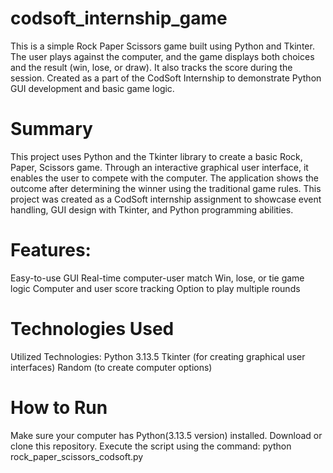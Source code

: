 # codsoft_internship_game
This is a simple Rock Paper Scissors game built using Python and Tkinter. The user plays against the computer, and the game displays both choices and the result (win, lose, or draw). It also tracks the score during the session. Created as a part of the CodSoft Internship to demonstrate Python GUI development and basic game logic.
# Summary
This project uses Python and the Tkinter library to create a basic Rock, Paper, Scissors game. Through an interactive graphical user interface, it enables the user to compete with the computer. The application shows the outcome after determining the winner using the traditional game rules.
This project was created as a CodSoft internship assignment to showcase event handling, GUI design with Tkinter, and Python programming abilities.

# Features:
Easy-to-use GUI
Real-time computer-user match
Win, lose, or tie game logic
Computer and user score tracking
Option to play multiple rounds

# Technologies Used
Utilized Technologies: Python 3.13.5
Tkinter (for creating graphical user interfaces)
Random (to create computer options)

# How to Run 
Make sure your computer has Python(3.13.5 version) installed.
Download or clone this repository.
Execute the script using the command: python rock_paper_scissors_codsoft.py
